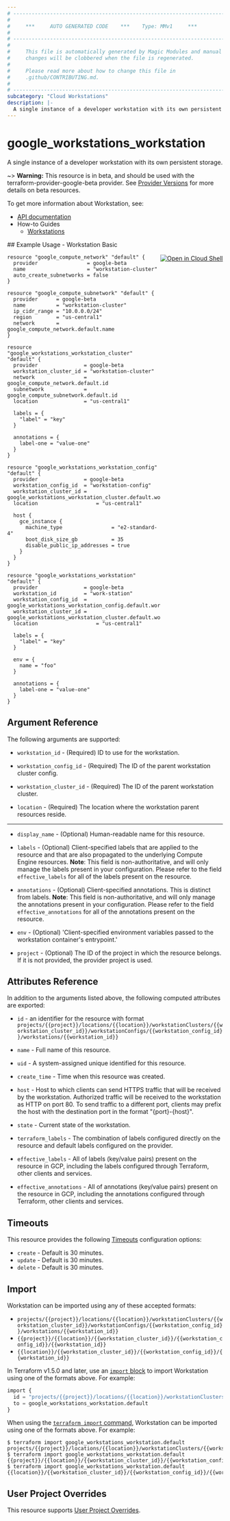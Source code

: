 ```yaml
---
# ----------------------------------------------------------------------------
#
#     ***     AUTO GENERATED CODE    ***    Type: MMv1     ***
#
# ----------------------------------------------------------------------------
#
#     This file is automatically generated by Magic Modules and manual
#     changes will be clobbered when the file is regenerated.
#
#     Please read more about how to change this file in
#     .github/CONTRIBUTING.md.
#
# ----------------------------------------------------------------------------
subcategory: "Cloud Workstations"
description: |-
  A single instance of a developer workstation with its own persistent storage.
---
```


# google_workstations_workstation

A single instance of a developer workstation with its own persistent storage.

~> **Warning:** This resource is in beta, and should be used with the terraform-provider-google-beta provider.
See [Provider Versions](https://terraform.io/docs/providers/google/guides/provider_versions.html) for more details on beta resources.

To get more information about Workstation, see:

* [API documentation](https://cloud.google.com/workstations/docs/reference/rest/v1beta/projects.locations.workstationClusters.workstationConfigs.workstations)
* How-to Guides
    * [Workstations](https://cloud.google.com/workstations/docs/)

<div class = "oics-button" style="float: right; margin: 0 0 -15px">
  <a href="https://console.cloud.google.com/cloudshell/open?cloudshell_git_repo=https%3A%2F%2Fgithub.com%2Fterraform-google-modules%2Fdocs-examples.git&cloudshell_working_dir=workstation_basic&cloudshell_image=gcr.io%2Fcloudshell-images%2Fcloudshell%3Alatest&open_in_editor=main.tf&cloudshell_print=.%2Fmotd&cloudshell_tutorial=.%2Ftutorial.md" target="_blank">
    <img alt="Open in Cloud Shell" src="//gstatic.com/cloudssh/images/open-btn.svg" style="max-height: 44px; margin: 32px auto; max-width: 100%;">
  </a>
</div>
## Example Usage - Workstation Basic


```hcl
resource "google_compute_network" "default" {
  provider                = google-beta
  name                    = "workstation-cluster"
  auto_create_subnetworks = false
}

resource "google_compute_subnetwork" "default" {
  provider      = google-beta
  name          = "workstation-cluster"
  ip_cidr_range = "10.0.0.0/24"
  region        = "us-central1"
  network       = google_compute_network.default.name
}

resource "google_workstations_workstation_cluster" "default" {
  provider               = google-beta
  workstation_cluster_id = "workstation-cluster"
  network                = google_compute_network.default.id
  subnetwork             = google_compute_subnetwork.default.id
  location               = "us-central1"
  
  labels = {
    "label" = "key"
  }

  annotations = {
    label-one = "value-one"
  }
}

resource "google_workstations_workstation_config" "default" {
  provider               = google-beta
  workstation_config_id  = "workstation-config"
  workstation_cluster_id = google_workstations_workstation_cluster.default.workstation_cluster_id
  location   		         = "us-central1"
  
  host {
    gce_instance {
      machine_type                = "e2-standard-4"
      boot_disk_size_gb           = 35
      disable_public_ip_addresses = true
    }
  }
}

resource "google_workstations_workstation" "default" {
  provider               = google-beta
  workstation_id         = "work-station"
  workstation_config_id  = google_workstations_workstation_config.default.workstation_config_id
  workstation_cluster_id = google_workstations_workstation_cluster.default.workstation_cluster_id
  location   		         = "us-central1"

  labels = {
    "label" = "key"
  }

  env = {
    name = "foo"
  }

  annotations = {
    label-one = "value-one"
  }
}
```

## Argument Reference

The following arguments are supported:


* `workstation_id` -
  (Required)
  ID to use for the workstation.

* `workstation_config_id` -
  (Required)
  The ID of the parent workstation cluster config.

* `workstation_cluster_id` -
  (Required)
  The ID of the parent workstation cluster.

* `location` -
  (Required)
  The location where the workstation parent resources reside.


- - -


* `display_name` -
  (Optional)
  Human-readable name for this resource.

* `labels` -
  (Optional)
  Client-specified labels that are applied to the resource and that are also propagated to the underlying Compute Engine resources.
  **Note**: This field is non-authoritative, and will only manage the labels present in your configuration.
  Please refer to the field `effective_labels` for all of the labels present on the resource.

* `annotations` -
  (Optional)
  Client-specified annotations. This is distinct from labels.
  **Note**: This field is non-authoritative, and will only manage the annotations present in your configuration.
  Please refer to the field `effective_annotations` for all of the annotations present on the resource.

* `env` -
  (Optional)
  'Client-specified environment variables passed to the workstation container's entrypoint.'

* `project` - (Optional) The ID of the project in which the resource belongs.
    If it is not provided, the provider project is used.


## Attributes Reference

In addition to the arguments listed above, the following computed attributes are exported:

* `id` - an identifier for the resource with format `projects/{{project}}/locations/{{location}}/workstationClusters/{{workstation_cluster_id}}/workstationConfigs/{{workstation_config_id}}/workstations/{{workstation_id}}`

* `name` -
  Full name of this resource.

* `uid` -
  A system-assigned unique identified for this resource.

* `create_time` -
  Time when this resource was created.

* `host` -
  Host to which clients can send HTTPS traffic that will be received by the workstation.
  Authorized traffic will be received to the workstation as HTTP on port 80.
  To send traffic to a different port, clients may prefix the host with the destination port in the format "{port}-{host}".

* `state` -
  Current state of the workstation.

* `terraform_labels` -
  The combination of labels configured directly on the resource
   and default labels configured on the provider.

* `effective_labels` -
  All of labels (key/value pairs) present on the resource in GCP, including the labels configured through Terraform, other clients and services.

* `effective_annotations` -
  All of annotations (key/value pairs) present on the resource in GCP, including the annotations configured through Terraform, other clients and services.


## Timeouts

This resource provides the following
[Timeouts](https://developer.hashicorp.com/terraform/plugin/sdkv2/resources/retries-and-customizable-timeouts) configuration options:

- `create` - Default is 30 minutes.
- `update` - Default is 30 minutes.
- `delete` - Default is 30 minutes.

## Import


Workstation can be imported using any of these accepted formats:

* `projects/{{project}}/locations/{{location}}/workstationClusters/{{workstation_cluster_id}}/workstationConfigs/{{workstation_config_id}}/workstations/{{workstation_id}}`
* `{{project}}/{{location}}/{{workstation_cluster_id}}/{{workstation_config_id}}/{{workstation_id}}`
* `{{location}}/{{workstation_cluster_id}}/{{workstation_config_id}}/{{workstation_id}}`


In Terraform v1.5.0 and later, use an [`import` block](https://developer.hashicorp.com/terraform/language/import) to import Workstation using one of the formats above. For example:

```tf
import {
  id = "projects/{{project}}/locations/{{location}}/workstationClusters/{{workstation_cluster_id}}/workstationConfigs/{{workstation_config_id}}/workstations/{{workstation_id}}"
  to = google_workstations_workstation.default
}
```

When using the [`terraform import` command](https://developer.hashicorp.com/terraform/cli/commands/import), Workstation can be imported using one of the formats above. For example:

```
$ terraform import google_workstations_workstation.default projects/{{project}}/locations/{{location}}/workstationClusters/{{workstation_cluster_id}}/workstationConfigs/{{workstation_config_id}}/workstations/{{workstation_id}}
$ terraform import google_workstations_workstation.default {{project}}/{{location}}/{{workstation_cluster_id}}/{{workstation_config_id}}/{{workstation_id}}
$ terraform import google_workstations_workstation.default {{location}}/{{workstation_cluster_id}}/{{workstation_config_id}}/{{workstation_id}}
```

## User Project Overrides

This resource supports [User Project Overrides](https://registry.terraform.io/providers/hashicorp/google/latest/docs/guides/provider_reference#user_project_override).
